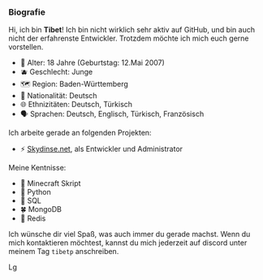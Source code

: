 ### Biografie


Hi, ich bin **Tibet**!
Ich bin nicht wirklich sehr aktiv auf GitHub, und bin auch nicht der erfahrenste Entwickler. Trotzdem möchte ich mich euch gerne vorstellen.

- 📆 Alter: 18 Jahre (Geburtstag: 12.Mai 2007)
- 🫐 Geschlecht: Junge
- 🗺️ Region: Baden-Württemberg
- 🛂 Nationalität: Deutsch
- 🌐 Ethnizitäten: Deutsch, Türkisch
- 🗣️ Sprachen: Deutsch, Englisch, Türkisch, Französisch

Ich arbeite gerade an folgenden Projekten:

- ⚡ [Skydinse.net](https://github.com/skydinseofficial), als Entwickler und Administrator

Meine Kentnisse:

- 📗 Minecraft Skript
- 🐍 Python
- 💾 SQL
- 🍀 MongoDB
- 📯 Redis

Ich wünsche dir viel Spaß, was auch immer du gerade machst.
Wenn du mich kontaktieren möchtest, kannst du mich jederzeit auf discord unter meinem Tag `tibetp` anschreiben.

Lg
